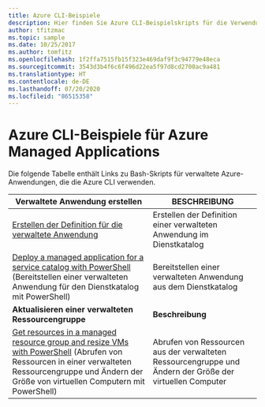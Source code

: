 ```yaml
---
title: Azure CLI-Beispiele
description: Hier finden Sie Azure CLI-Beispielskripts für die Verwendung mit Azure Managed Applications.
author: tfitzmac
ms.topic: sample
ms.date: 10/25/2017
ms.author: tomfitz
ms.openlocfilehash: 1f2ffa7515fb15f323e469daf9f3c94779e48eca
ms.sourcegitcommit: 3543d3b4f6c6f496d22ea5f97d8cd2700ac9a481
ms.translationtype: HT
ms.contentlocale: de-DE
ms.lasthandoff: 07/20/2020
ms.locfileid: "86515358"
---
```

# <a name="azure-cli-samples-for-azure-managed-applications"></a>Azure CLI-Beispiele für Azure Managed Applications

Die folgende Tabelle enthält Links zu Bash-Skripts für verwaltete Azure-Anwendungen, die die Azure CLI verwenden.

| Verwaltete Anwendung erstellen | BESCHREIBUNG |
| -------------------------- | ----------- |
| [Erstellen der Definition für die verwaltete Anwendung](scripts/managed-application-cli-sample-create-definition.md) | Erstellen der Definition einer verwalteten Anwendung im Dienstkatalog  |
| [Deploy a managed application for a service catalog with PowerShell](scripts/managed-application-cli-sample-create-application.md) (Bereitstellen einer verwalteten Anwendung für den Dienstkatalog mit PowerShell) | Bereitstellen einer verwalteten Anwendung aus dem Dienstkatalog  |
|**Aktualisieren einer verwalteten Ressourcengruppe**| **Beschreibung** |
| [Get resources in a managed resource group and resize VMs with PowerShell](scripts/managed-application-cli-sample-get-managed-group-resize-vm.md) (Abrufen von Ressourcen in einer verwalteten Ressourcengruppe und Ändern der Größe von virtuellen Computern mit PowerShell) | Abrufen von Ressourcen aus der verwalteten Ressourcengruppe und Ändern der Größe der virtuellen Computer |
